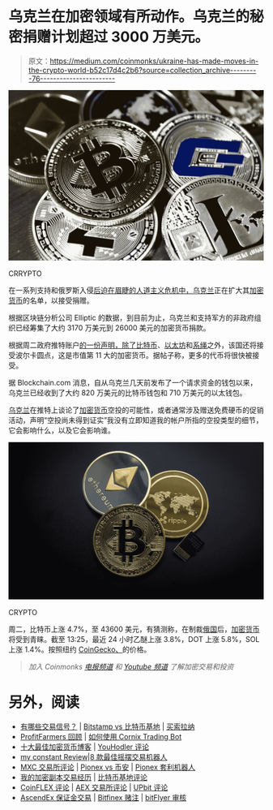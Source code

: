# 乌克兰在加密领域有所动作。乌克兰的秘密捐赠计划超过 3000 万美元。

> 原文：<https://medium.com/coinmonks/ukraine-has-made-moves-in-the-crypto-world-b52c17d4c2b6?source=collection_archive---------76----------------------->

![](img/7aa415c9df46a47b59d42f2d25747112.png)

CRRYPTO

在一系列支持和俄罗斯入侵[后迫在眉睫的人道主义危机中，乌克兰](https://yazing.com/deals/coinsmart/EthanRobertsDaily)正在扩大其[加密货币](https://yazing.com/deals/crypto/EthanRobertsDaily)的名单，以接受捐赠。

根据区块链分析公司 Elliptic 的数据，到目前为止，乌克兰和支持军方的非政府组织已经筹集了大约 3170 万美元到 26000 美元的加密货币捐款。

根据周二政府推特账户[的一份声明，除了](https://yazing.com/deals/coinsmart/EthanRobertsDaily)[比特币](https://yazing.com/deals/coinsmart/EthanRobertsDaily)、[以太坊](https://yazing.com/deals/coinsmart/EthanRobertsDaily)和[系绳](https://yazing.com/deals/coinsmart/EthanRobertsDaily)之外，该国还将接受波尔卡圆点，这是市值第 11 大的加密货币。据帖子称，更多的代币将很快被接受。

据 Blockchain.com 消息，自从乌克兰几天前发布了一个请求资金的钱包以来，乌克兰已经收到了大约 820 万美元的比特币钱包和 710 万美元的以太钱包。

[乌克兰](https://yazing.com/deals/coinbase/EthanRobertsDaily)在推特上谈论了[加密货币](https://yazing.com/deals/crypto/EthanRobertsDaily)空投的可能性，或者通常涉及赠送免费硬币的促销活动，声明“空投尚未得到证实”我没有立即知道我的帐户所指的空投类型的细节，它会影响什么，以及它会影响谁。

![](img/c48cabaaf738d75149a1a4e35b24cd0a.png)

CRYPTO

周二，比特币上涨 4.7%，至 43600 美元，有猜测称，在制裁[俄国](https://yazing.com/deals/coinsmart/EthanRobertsDaily)后，[加密货币](https://yazing.com/deals/crypto/EthanRobertsDaily)将受到青睐。截至 13:25，最近 24 小时乙醚上涨 3.8%，DOT 上涨 5.8%，SOL 上涨 1.4%。按照纽约 [CoinGecko、](https://yazing.com/deals/coinsmart/EthanRobertsDaily)的价格。

> *加入 Coinmonks* [*电报频道*](https://t.me/coincodecap) *和* [*Youtube 频道*](https://www.youtube.com/c/coinmonks/videos) *了解加密交易和投资*

# 另外，阅读

*   [有哪些交易信号？](https://coincodecap.com/trading-signal) | [Bitstamp vs 比特币基地](https://coincodecap.com/bitstamp-coinbase) | [买索拉纳](https://coincodecap.com/buy-solana)
*   [ProfitFarmers 回顾](https://coincodecap.com/profitfarmers-review) | [如何使用 Cornix Trading Bot](https://coincodecap.com/cornix-trading-bot)
*   [十大最佳加密货币博客](https://coincodecap.com/best-cryptocurrency-blogs) | [YouHodler 评论](https://coincodecap.com/youhodler-review)
*   [my constant Review](https://coincodecap.com/myconstant-review)|[8 款最佳摇摆交易机器人](https://coincodecap.com/best-swing-trading-bots)
*   [MXC 交易所评论](/coinmonks/mxc-exchange-review-3af0ec1cba8c) | [Pionex vs 币安](https://coincodecap.com/pionex-vs-binance) | [Pionex 套利机器人](https://coincodecap.com/pionex-arbitrage-bot)
*   [我的加密副本交易经历](/coinmonks/my-experience-with-crypto-copy-trading-d6feb2ce3ac5) | [比特币基地评论](/coinmonks/coinbase-review-6ef4e0f56064)
*   [CoinFLEX 评论](https://coincodecap.com/coinflex-review) | [AEX 交易所评论](https://coincodecap.com/aex-exchange-review) | [UPbit 评论](https://coincodecap.com/upbit-review)
*   [AscendEx 保证金交易](https://coincodecap.com/ascendex-margin-trading) | [Bitfinex 赌注](https://coincodecap.com/bitfinex-staking) | [bitFlyer 审核](https://coincodecap.com/bitflyer-review)